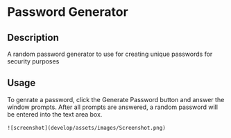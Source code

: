 # Password Generator

## Description

A random password generator to use for creating unique passwords for security purposes

## Usage

To genrate a password, click the Generate Password button and answer the window prompts. After all prompts are answered, a random password will be entered into the text area box.

    ![screenshot](develop/assets/images/Screenshot.png)
